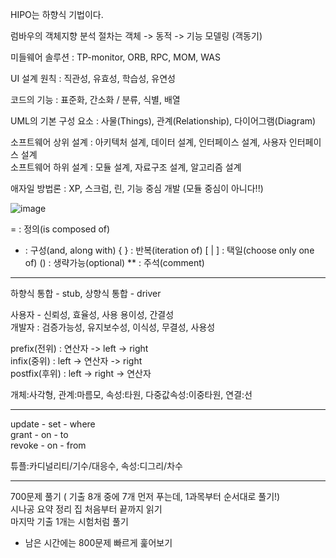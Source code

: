 HIPO는 하향식 기법이다.  

럼바우의 객체지향 분석 절차는 객체 -> 동적 -> 기능 모델링 (객동기)  

미들웨어 솔루션 : TP-monitor, ORB, RPC, MOM, WAS

UI 설계 원칙 : 직관성, 유효성, 학습성, 유연성  

코드의 기능 : 표준화, 간소화 / 분류, 식별, 배열  

UML의 기본 구성 요소 : 사물(Things), 관계(Relationship), 다이어그램(Diagram)  

소프트웨어 상위 설계 : 아키텍처 설계, 데이터 설계, 인터페이스 설계, 사용자 인터페이스 설계  
소프트웨어 하위 설계 : 모듈 설계, 자료구조 설계, 알고리즘 설계  

애자일 방법론 : XP, 스크럼, 린, 기능 중심 개발 (모듈 중심이 아니다!!)  

![image](https://user-images.githubusercontent.com/120306359/222881574-32729602-249f-4e08-9a75-55947735caf6.png)


= : 정의(is composed of)
+ : 구성(and, along with)
{ } : 반복(iteration of)
[ | ] : 택일(choose only one of)
() : 생략가능(optional)
** : 주석(comment)
***
하향식 통합 - stub, 상향식 통합 - driver  

사용자 - 신뢰성, 효율성, 사용 용이성, 간결성  
개발자 : 검증가능성, 유지보수성, 이식성, 무결성, 사용성  

prefix(전위) : 연산자 -> left -> right  
infix(중위) : left -> 연산자 -> right  
postfix(후위) : left -> right -> 연산자  

개체:사각형, 관계:마름모, 속성:타원, 다중값속성:이중타원, 연결:선  
***
update - set - where  
grant - on - to  
revoke - on - from  

튜플:카디널리티/기수/대응수, 속성:디그리/차수
***
700문제 풀기 ( 기출 8개 중에 7개 먼저 푸는데, 1과목부터 순서대로 풀기!)  
시나공 요약 정리 집 처음부터 끝까지 읽기  
마지막 기출 1개는 시험처럼 풀기  
+ 남은 시간에는 800문제 빠르게 훑어보기
